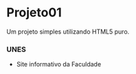 # Projeto01 

Um projeto simples utilizando HTML5 puro. 

### UNES 

* Site informativo da Faculdade 

